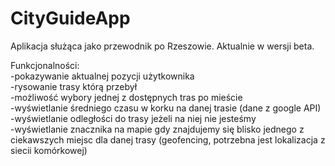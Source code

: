 # CityGuideApp
Aplikacja służąca jako przewodnik po Rzeszowie. Aktualnie w wersji beta.

Funkcjonalności:<br>
-pokazywanie aktualnej pozycji użytkownika<br>
-rysowanie trasy którą przebył<br>
-możliwość wybory jednej z dostępnych tras po mieście<br>
-wyświetlanie średniego czasu w korku na danej trasie (dane z google API)<br>
-wyświetlanie odległości do trasy jeżeli na niej nie jesteśmy<br>
-wyświetlanie znacznika na mapie gdy znajdujemy się blisko jednego z ciekawszych miejsc dla danej trasy (geofencing, potrzebna jest lokalizacja z siecii komórkowej)
